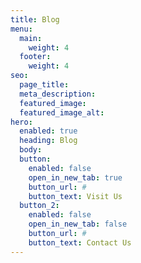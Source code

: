 ```yaml
---
title: Blog
menu:
  main:
    weight: 4
  footer:
    weight: 4
seo:
  page_title:
  meta_description:
  featured_image:
  featured_image_alt:
hero: 
  enabled: true
  heading: Blog
  body: 
  button:
    enabled: false
    open_in_new_tab: true
    button_url: #
    button_text: Visit Us
  button_2:
    enabled: false
    open_in_new_tab: false
    button_url: #
    button_text: Contact Us
---
```

